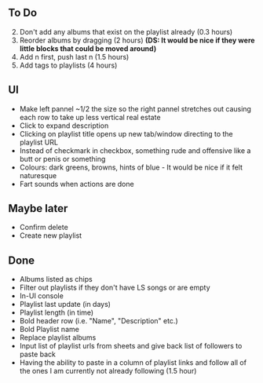 ## To Do

2. Don't add any albums that exist on the playlist already (0.3 hours)
3. Reorder albums by dragging (2 hours) **(DS: It would be nice if they were little blocks that could be moved around)**
4. Add n first, push last n (1.5 hours)
5. Add tags to playlists (4 hours)

## UI

-   Make left pannel ~1/2 the size so the right pannel stretches out causing each row to take up less vertical real estate
-   Click to expand description
-   Clicking on playlist title opens up new tab/window directing to the playlist URL
-   Instead of checkmark in checkbox, something rude and offensive like a butt or penis or something
-   Colours: dark greens, browns, hints of blue - It would be nice if it felt naturesque
-   Fart sounds when actions are done

## Maybe later

-   Confirm delete
-   Create new playlist

## Done

-   Albums listed as chips
-   Filter out playlists if they don't have LS songs or are empty
-   In-UI console
-   Playlist last update (in days)
-   Playlist length (in time)
-   Bold header row (i.e. "Name", "Description" etc.)
-   Bold Playlist name
-   Replace playlist albums
-   Input list of playlist urls from sheets and give back list of followers to paste back
-   Having the ability to paste in a column of playlist links and follow all of the ones I am currently not already following (1.5 hour)
